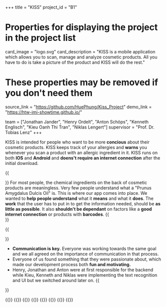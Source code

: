 +++
title = "KISS"
project_id = "B1"

# Properties for displaying the project in the project list
card_image = "logo.svg"
card_description = "KISS is a mobile application which allows you to scan, manage and analyze cosmetic products. All you have to do is take a picture of the product and KISS will do the rest."


# These properties may be removed if you don't need them
source_link = "https://github.com/HuePhung/Kiss_Project"
demo_link = "https://htw-imi-showtime.github.io/"

team = ["Jonathan Jander", "Henry Ordelt", "Anton Schöps", "Kenneth Englisch", "Kieu Oanh Thi Tran", "Niklas Lengert"]
supervisor = "Prof. Dr. Tobias Lenz"
+++


KISS is intended for people who want to be more **concious** about their cosmetic products. KISS keeps track of your allergies and **warns** you whenever you scan a product with an allergic ingredient in it. KISS runs on both **IOS** and **Android** and **doens't require an internet connection** after the initial download.


{{<section title="Our Goals">}}
For most people, the chemical ingredients on the back of cosmetic products are meaningless.
Very few people understand what a "Prunus Amygdalus Dulcis Oil" is. This is where our app comes into place. We wanted to **help people understand** what it **means** and what it **does**. The **work** that the user has to put in to get the information needed, should be **as little as possible**. It also **shouldn't be dependant** on factors like a **good internet connection** or products with **barcodes**.
{{</section>}}

<!--{{<quote source="https://developer.mozilla.org/en-US/docs/Web/HTML/Element/blockquote" caption="me">}}
yeet
{{</quote>}} -->

{{<section title="The Team">}}
- **Communication is key.** Everyone was working towards the same goal and we all agreed on the importance of communication in that process.
- Everyone of us found something that they were passionate about, which made our development process both **fun and motivating.**
- Henry, Jonathan and Anton were at first responsible for the backend while Kieu, Kenneth and Niklas were implementing the text recognition and UI but we switched around later on. 
{{</section >}}

{{<gallery>}}
{{<team-member image="anton.png" name="Anton">}}
{{<team-member image="dummy_portrait_02.jpg" name="Henry">}}
{{<team-member image="jonathan.jpg" name="Jonathan">}}
{{<team-member image="dummy_portrait_04.jpg" name="Kenneth">}}
{{<team-member image="kieu.jpeg" name="Kieu">}}
{{<team-member image="niklas.jpeg" name="Niklas">}}
{{</gallery>}}

